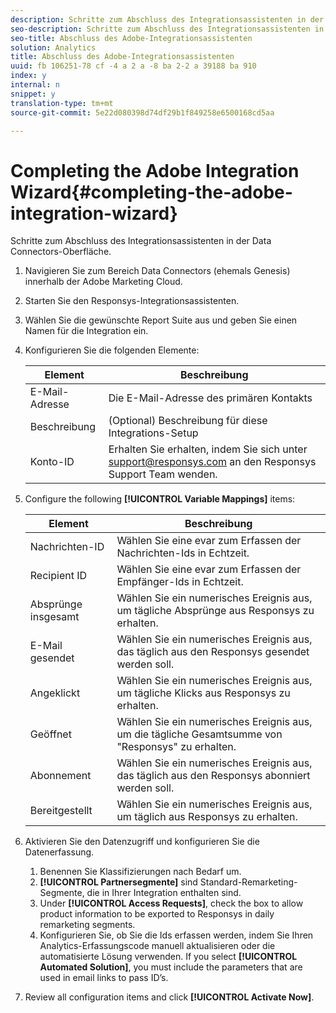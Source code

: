 ```yaml
---
description: Schritte zum Abschluss des Integrationsassistenten in der Data Connectors-Oberfläche.
seo-description: Schritte zum Abschluss des Integrationsassistenten in der Data Connectors-Oberfläche.
seo-title: Abschluss des Adobe-Integrationsassistenten
solution: Analytics
title: Abschluss des Adobe-Integrationsassistenten
uuid: fb 106251-78 cf -4 a 2 a -8 ba 2-2 a 39188 ba 910
index: y
internal: n
snippet: y
translation-type: tm+mt
source-git-commit: 5e22d080398d74df29b1f849258e6500168cd5aa

---
```



# Completing the Adobe Integration Wizard{#completing-the-adobe-integration-wizard}

Schritte zum Abschluss des Integrationsassistenten in der Data Connectors-Oberfläche.

1. Navigieren Sie zum Bereich Data Connectors (ehemals Genesis) innerhalb der Adobe Marketing Cloud.
1. Starten Sie den Responsys-Integrationsassistenten.
1. Wählen Sie die gewünschte Report Suite aus und geben Sie einen Namen für die Integration ein.
1. Konfigurieren Sie die folgenden Elemente:

   | Element | Beschreibung |
   |---|---|
   | E-Mail-Adresse | Die E-Mail-Adresse des primären Kontakts |
   | Beschreibung | (Optional) Beschreibung für diese Integrations-Setup |
   | Konto-ID | Erhalten Sie erhalten, indem Sie sich unter support@responsys.com an den Responsys Support Team wenden. |

1. Configure the following **[!UICONTROL Variable Mappings]** items:

   | Element | Beschreibung |
   |---|---|
   | Nachrichten-ID | Wählen Sie eine evar zum Erfassen der Nachrichten-Ids in Echtzeit. |
   | Recipient ID | Wählen Sie eine evar zum Erfassen der Empfänger-Ids in Echtzeit. |
   | Absprünge insgesamt | Wählen Sie ein numerisches Ereignis aus, um tägliche Absprünge aus Responsys zu erhalten. |
   | E-Mail gesendet | Wählen Sie ein numerisches Ereignis aus, das täglich aus den Responsys gesendet werden soll. |
   | Angeklickt | Wählen Sie ein numerisches Ereignis aus, um tägliche Klicks aus Responsys zu erhalten. |
   | Geöffnet | Wählen Sie ein numerisches Ereignis aus, um die tägliche Gesamtsumme von "Responsys" zu erhalten. |
   | Abonnement | Wählen Sie ein numerisches Ereignis aus, das täglich aus den Responsys abonniert werden soll. |
   | Bereitgestellt | Wählen Sie ein numerisches Ereignis aus, um täglich aus Responsys zu erhalten. |

1. Aktivieren Sie den Datenzugriff und konfigurieren Sie die Datenerfassung.
   1. Benennen Sie Klassifizierungen nach Bedarf um.
   1. **[!UICONTROL Partnersegmente]** sind Standard-Remarketing-Segmente, die in Ihrer Integration enthalten sind.
   1. Under **[!UICONTROL Access Requests]**, check the box to allow product information to be exported to Responsys in daily remarketing segments.
   1. Konfigurieren Sie, ob Sie die Ids erfassen werden, indem Sie Ihren Analytics-Erfassungscode manuell aktualisieren oder die automatisierte Lösung verwenden. If you select **[!UICONTROL Automated Solution]**, you must include the parameters that are used in email links to pass ID’s.
1. Review all configuration items and click **[!UICONTROL Activate Now]**.
